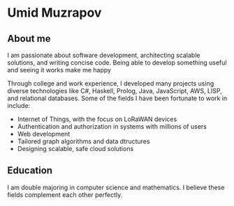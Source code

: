 # Umid Muzrapov
## About me
I am passionate about software development, architecting scalable solutions, and writing concise code. Being able to develop something useful and seeing it works make me happy

Through college and work experience, I developed many projects using diverse technologies like C#, Haskell, Prolog, Java, JavaScript, AWS, LISP, and relational databases. Some of the fields I have been fortunate to work in include:
+ Internet of Things, with the focus on LoRaWAN devices
+ Authentication and authorization in systems with millions of users
+ Web development
+ Tailored graph algorithms and data dtructures 
+ Designing scalable, safe cloud solutions
## Education
I am double majoring in computer science and mathematics. I believe these fields complement each other perfectly. 



